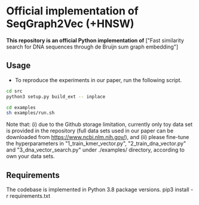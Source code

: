 # Official implementation of SeqGraph2Vec (+HNSW)

**This repository is an official Python implementation of**  ["Fast similarity search for DNA sequences through
de Bruijn sum graph embedding"]

## Usage

- To reproduce the experiments in our paper, run the following script. 
```sh
cd src
python3 setup.py build_ext -- inplace
```
```sh
cd examples 
sh examples/run.sh
```
Note that: 
(i) due to the Github storage limitation, currently only toy data set is provided in the repository (full data sets used in our paper can be downloaded from https://www.ncbi.nlm.nih.gov/), and (ii) please fine-tune the hyperparameters in "1_train_kmer_vector.py", "2_train_dna_vector.py" and "3_dna_vector_search.py" under ./examples/ directory, according to own your data sets. 

## Requirements

The codebase is implemented in Python 3.8 package versions.
pip3 install -r requirements.txt
